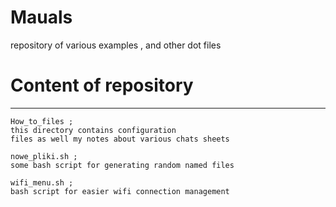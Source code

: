 # Mauals
repository of various examples , and other dot files

# Content of repository
-----------------------
	How_to_files ;
	this directory contains configuration 
	files as well my notes about various chats sheets

	nowe_pliki.sh ;
	some bash script for generating random named files
	
	wifi_menu.sh ;
	bash script for easier wifi connection management
